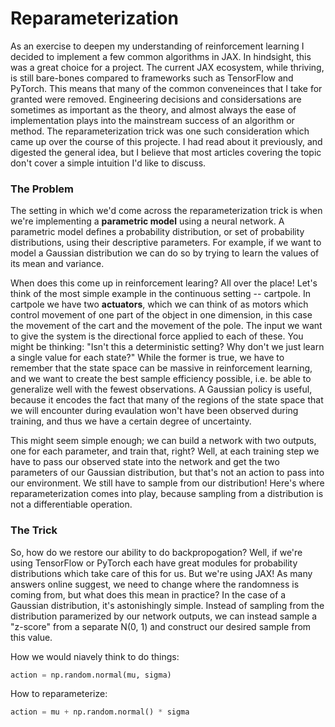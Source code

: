 # Reparameterization

As an exercise to deepen my understanding of reinforcement learning I decided to implement a few common algorithms in JAX. In hindsight, this was a great choice for a project. The current JAX ecosystem, while thriving, is still bare-bones compared to frameworks such as TensorFlow and PyTorch. This means that many of the common conveneinces that I take for granted were removed. Engineering decisions and considersations are sometimes as important as the theory, and almost always the ease of implementation plays into the mainstream success of an algorithm or method. The reparameterization trick was one such consideration which came up over the course of this projecte. I had read about it previously, and digested the general idea, but I believe that most articles covering the topic don't cover a simple intuition I'd like to discuss.

### The Problem

The setting in which we'd come across the reparameterization trick is when we're implementing a **parametric model** using a neural network. A parametric model defines a probability distribution, or set of probability distributions, using their descriptive parameters. For example, if we want to model a Gaussian distribution we can do so by trying to learn the values of its mean and variance.

When does this come up in reinforcement learing? All over the place! Let's think of the most simple example in the continuous setting -- cartpole. In cartpole we have two **actuators**, which we can think of as motors which control movement of one part of the object in one dimension, in this case the movement of the cart and the movement of the pole. The input we want to give the system is the directional force applied to each of these. You might be thinking: "Isn't this a deterministic setting? Why don't we just learn a single value for each state?" While the former is true, we have to remember that the state space can be massive in reinforcement learning, and we want to create the best sample efficiency possible, i.e. be able to generalize well with the fewest observations. A Gaussian policy is useful, because it encodes the fact that many of the regions of the state space that we will encounter during evaulation won't have been observed during training, and thus we have a certain degree of uncertainty.

This might seem simple enough; we can build a network with two outputs, one for each parameter, and train that, right? Well, at each training step we have to pass our observed state into the network and get the two parameters of our Gaussian distribution, but that's not an action to pass into our environment. We still have to sample from our distribution! Here's where reparameterization comes into play, because sampling from a distribution is not a differentiable operation.

### The Trick

So, how do we restore our ability to do backpropogation? Well, if we're using TensorFlow or PyTorch each have great modules for probability distributions which take care of this for us. But we're using JAX! As many answers online suggest, we need to change where the randomness is coming from, but what does this mean in practice? In the case of a Gaussian distribution, it's astonishingly simple. Instead of sampling from the distribution paramerized by our network outputs, we can instead sample a "z-score" from a separate N(0, 1) and construct our desired sample from this value.

How we would niavely think to do things:

```python
action = np.random.normal(mu, sigma)
```

How to reparameterize:

```python
action = mu + np.random.normal() * sigma 
```


